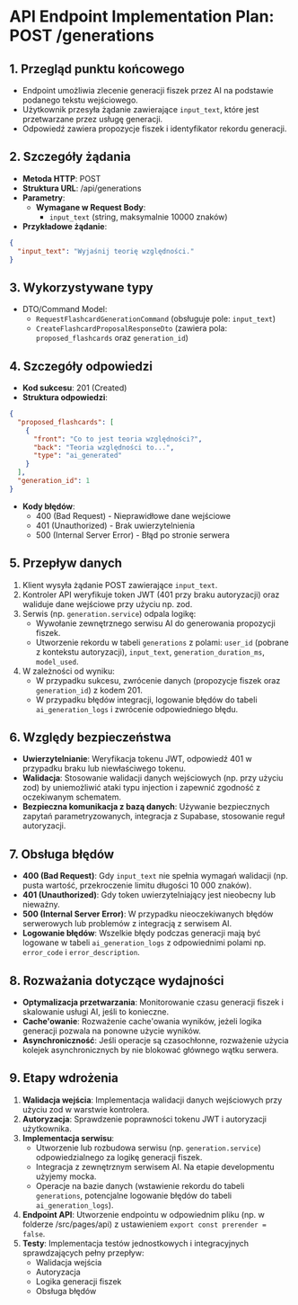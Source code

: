 # API Endpoint Implementation Plan: POST /generations

## 1. Przegląd punktu końcowego

- Endpoint umożliwia zlecenie generacji fiszek przez AI na podstawie podanego tekstu wejściowego.
- Użytkownik przesyła żądanie zawierające `input_text`, które jest przetwarzane przez usługę generacji.
- Odpowiedź zawiera propozycje fiszek i identyfikator rekordu generacji.

## 2. Szczegóły żądania

- **Metoda HTTP**: POST
- **Struktura URL**: /api/generations
- **Parametry**:
  - **Wymagane w Request Body**:
    - `input_text` (string, maksymalnie 10000 znaków)
- **Przykładowe żądanie**:

```json
{
  "input_text": "Wyjaśnij teorię względności."
}
```

## 3. Wykorzystywane typy

- DTO/Command Model:
  - `RequestFlashcardGenerationCommand` (obsługuje pole: `input_text`)
  - `CreateFlashcardProposalResponseDto` (zawiera pola: `proposed_flashcards` oraz `generation_id`)

## 4. Szczegóły odpowiedzi

- **Kod sukcesu**: 201 (Created)
- **Struktura odpowiedzi**:

```json
{
  "proposed_flashcards": [
    {
      "front": "Co to jest teoria względności?",
      "back": "Teoria względności to...",
      "type": "ai_generated"
    }
  ],
  "generation_id": 1
}
```

- **Kody błędów**:
  - 400 (Bad Request) - Nieprawidłowe dane wejściowe
  - 401 (Unauthorized) - Brak uwierzytelnienia
  - 500 (Internal Server Error) - Błąd po stronie serwera

## 5. Przepływ danych

1. Klient wysyła żądanie POST zawierające `input_text`.
2. Kontroler API weryfikuje token JWT (401 przy braku autoryzacji) oraz waliduje dane wejściowe przy użyciu np. zod.
3. Serwis (np. `generation.service`) odpala logikę:
   - Wywołanie zewnętrznego serwisu AI do generowania propozycji fiszek.
   - Utworzenie rekordu w tabeli `generations` z polami: `user_id` (pobrane z kontekstu autoryzacji), `input_text`, `generation_duration_ms`, `model_used`.
4. W zależności od wyniku:
   - W przypadku sukcesu, zwrócenie danych (propozycje fiszek oraz `generation_id`) z kodem 201.
   - W przypadku błędów integracji, logowanie błędów do tabeli `ai_generation_logs` i zwrócenie odpowiedniego błędu.

## 6. Względy bezpieczeństwa

- **Uwierzytelnianie**: Weryfikacja tokenu JWT, odpowiedź 401 w przypadku braku lub niewłaściwego tokenu.
- **Walidacja**: Stosowanie walidacji danych wejściowych (np. przy użyciu zod) by uniemożliwić ataki typu injection i zapewnić zgodność z oczekiwanym schematem.
- **Bezpieczna komunikacja z bazą danych**: Używanie bezpiecznych zapytań parametryzowanych, integracja z Supabase, stosowanie reguł autoryzacji.

## 7. Obsługa błędów

- **400 (Bad Request)**: Gdy `input_text` nie spełnia wymagań walidacji (np. pusta wartość, przekroczenie limitu długości 10 000 znaków).
- **401 (Unauthorized)**: Gdy token uwierzytelniający jest nieobecny lub nieważny.
- **500 (Internal Server Error)**: W przypadku nieoczekiwanych błędów serwerowych lub problemów z integracją z serwisem AI.
- **Logowanie błędów**: Wszelkie błędy podczas generacji mają być logowane w tabeli `ai_generation_logs` z odpowiednimi polami np. `error_code` i `error_description`.

## 8. Rozważania dotyczące wydajności

- **Optymalizacja przetwarzania**: Monitorowanie czasu generacji fiszek i skalowanie usługi AI, jeśli to konieczne.
- **Cache'owanie**: Rozważenie cache'owania wyników, jeżeli logika generacji pozwala na ponowne użycie wyników.
- **Asynchroniczność**: Jeśli operacje są czasochłonne, rozważenie użycia kolejek asynchronicznych by nie blokować głównego wątku serwera.

## 9. Etapy wdrożenia

1. **Walidacja wejścia**: Implementacja walidacji danych wejściowych przy użyciu zod w warstwie kontrolera.
2. **Autoryzacja**: Sprawdzenie poprawności tokenu JWT i autoryzacji użytkownika.
3. **Implementacja serwisu**:
   - Utworzenie lub rozbudowa serwisu (np. `generation.service`) odpowiedzialnego za logikę generacji fiszek.
   - Integracja z zewnętrznym serwisem AI. Na etapie developmentu użyjemy mocka.
   - Operacje na bazie danych (wstawienie rekordu do tabeli `generations`, potencjalne logowanie błędów do tabeli `ai_generation_logs`).
4. **Endpoint API**: Utworzenie endpointu w odpowiednim pliku (np. w folderze /src/pages/api) z ustawieniem `export const prerender = false`.
5. **Testy**: Implementacja testów jednostkowych i integracyjnych sprawdzających pełny przepływ:
   - Walidacja wejścia
   - Autoryzacja
   - Logika generacji fiszek
   - Obsługa błędów
